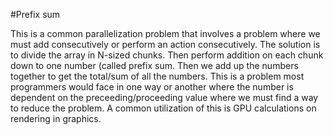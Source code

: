 #Prefix sum

  This is a common parallelization problem that involves a problem where we must add consecutively or perform an action consecutively.
  The solution is to divide the array in N-sized chunks. Then perform addition on each chunk down to one number (called prefix sum.
  Then we add up the numbers together to get the total/sum of all the numbers. This is a problem most programmers would face in one way or 
  another where the number is dependent on the preceeding/proceeding value where we must find a way to reduce the problem. A common utilization of this is GPU 
  calculations on rendering in graphics.
  
